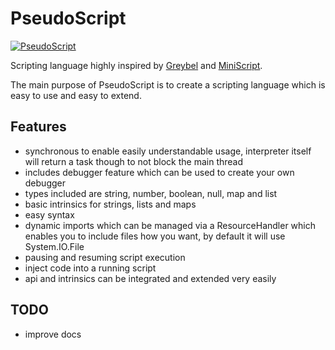 # PseudoScript

[![PseudoScript](https://circleci.com/gh/ayecue/PseudoScript.svg?style=svg)](https://circleci.com/gh/ayecue/PseudoScript)

Scripting language highly inspired by [Greybel](https://github.com/ayecue/greybel-js) and [MiniScript](https://github.com/JoeStrout/miniscript).

The main purpose of PseudoScript is to create a scripting language which is easy to use and easy to extend.

## Features

- synchronous to enable easily understandable usage, interpreter itself will return a task though to not block the main thread
- includes debugger feature which can be used to create your own debugger
- types included are string, number, boolean, null, map and list
- basic intrinsics for strings, lists and maps
- easy syntax
- dynamic imports which can be managed via a ResourceHandler which enables you to include files how you want, by default it will use System.IO.File
- pausing and resuming script execution
- inject code into a running script
- api and intrinsics can be integrated and extended very easily

## TODO

- improve docs